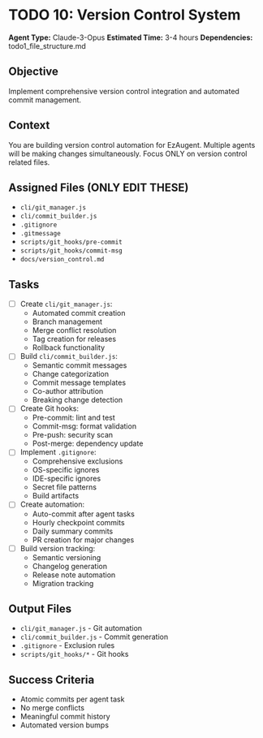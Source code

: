 # TODO 10: Version Control System
**Agent Type:** Claude-3-Opus
**Estimated Time:** 3-4 hours
**Dependencies:** todo1_file_structure.md

## Objective
Implement comprehensive version control integration and automated commit management.

## Context
You are building version control automation for EzAugent. Multiple agents will be making changes simultaneously. Focus ONLY on version control related files.

## Assigned Files (ONLY EDIT THESE)
- `cli/git_manager.js`
- `cli/commit_builder.js`
- `.gitignore`
- `.gitmessage`
- `scripts/git_hooks/pre-commit`
- `scripts/git_hooks/commit-msg`
- `docs/version_control.md`

## Tasks
- [ ] Create `cli/git_manager.js`:
  - Automated commit creation
  - Branch management
  - Merge conflict resolution
  - Tag creation for releases
  - Rollback functionality
- [ ] Build `cli/commit_builder.js`:
  - Semantic commit messages
  - Change categorization
  - Commit message templates
  - Co-author attribution
  - Breaking change detection
- [ ] Create Git hooks:
  - Pre-commit: lint and test
  - Commit-msg: format validation
  - Pre-push: security scan
  - Post-merge: dependency update
- [ ] Implement `.gitignore`:
  - Comprehensive exclusions
  - OS-specific ignores
  - IDE-specific ignores
  - Secret file patterns
  - Build artifacts
- [ ] Create automation:
  - Auto-commit after agent tasks
  - Hourly checkpoint commits
  - Daily summary commits
  - PR creation for major changes
- [ ] Build version tracking:
  - Semantic versioning
  - Changelog generation
  - Release note automation
  - Migration tracking

## Output Files
- `cli/git_manager.js` - Git automation
- `cli/commit_builder.js` - Commit generation
- `.gitignore` - Exclusion rules
- `scripts/git_hooks/*` - Git hooks

## Success Criteria
- Atomic commits per agent task
- No merge conflicts
- Meaningful commit history
- Automated version bumps